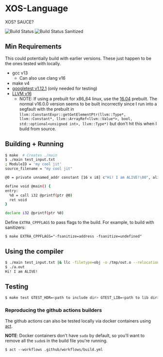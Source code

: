 # XOS-Language

XOS? SAUCE?

![Build Status](https://github.com/dsLeks/XOS-Language/actions/workflows/build.yml/badge.svg)
![Build Status Sanitized](https://github.com/dsLeks/XOS-Language/actions/workflows/build-sanitized.yml/badge.svg)

## Min Requirements

This could potentially build with earlier versions. These just happen to be the
ones tested with locally.

- gcc v13
  - Can also use clang v16
- make v4
- [googletest v1.12.1](https://github.com/google/googletest/releases/tag/release-1.12.1)  (only needed for testing)
- [LLVM v16](https://github.com/llvm/llvm-project/releases/tag/llvmorg-16.0.0)
  - NOTE: If using a prebuilt for x86_64 linux, use the
    [16.04](https://github.com/llvm/llvm-project/releases/tag/llvmorg-16.0.4)
    prebuilt. The normal v16.0.0 version seems to be built incorrectly since I
    run into a segfault with the prebuilt in
    `llvm::ConstantExpr::getGetElementPtr(llvm::Type*, llvm::Constant*,
    llvm::ArrayRef<llvm::Value*>, bool, std::optional<unsigned int>,
    llvm::Type*)` but don't hit this when I build from source.

## Building + Running

```sh
$ make  # Creates ./main
$ ./main test_input.txt
; ModuleID = 'my cool jit'
source_filename = "my cool jit"

@0 = private unnamed_addr constant [16 x i8] c"Hi! I am ALIVE!\00", align 1

define void @main() {
entry:
  %0 = call i32 @printf(ptr @0)
  ret void
}

declare i32 @printf(ptr %0)
```

Define `EXTRA_CPPFLAGS` to pass flags to the build. For example, to build with
sanitizers:

```
$ make EXTRA_CPPFLAGS="-fsanitize=address -fsanitize=undefined"
```

## Using the compiler

```sh
$ ./main test_input.txt |& llc -filetype=obj -o /tmp/out.o --relocation-model=pic  # Creates a.out
$ ./a.out
Hi! I am ALIVE!
```

## Testing

```sh
$ make test GTEST_HDR=<path to include dir> GTEST_LIB=<path to lib dir>
```

### Reproducing the github actions builders

The github actions can also be tested locally via  docker containers using
[act](https://github.com/nektos/act).

**NOTE**: Docker containers don't have `sudo` by default, so you'll want to
remove all the `sudo`s in the build file you're running.

```
$ act --workflows .github/workflows/build.yml
```
